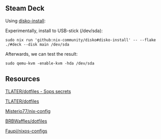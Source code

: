 
## Steam Deck

Using [disko-install](https://github.com/nix-community/disko/blob/master/docs/disko-install.md):

Experimentally, install to USB-stick (/dev/sda):

```shell
sudo nix run 'github:nix-community/disko#disko-install' -- --flake ./#deck --disk main /dev/sda
```
Afterwards, we can test the result:
```shell
sudo qemu-kvm -enable-kvm -hda /dev/sda
```

## Resources

[TLATER/dotfiles - Sops secrets](https://github.com/TLATER/dotfiles/tree/e2432f2928ed2462852416dd54068f8c0c45dc6d#dotfiles)


[TLATER/dotfiles](https://github.com/TLATER/dotfiles)

[Misterio77/nix-config](https://github.com/Misterio77/nix-config)

[BRBWaffles/dotfiles](https://gitlab.com/BRBWaffles/dotfiles)

[Faupi/nixos-configs](https://github.com/Faupi/nixos-configs/tree/master)
